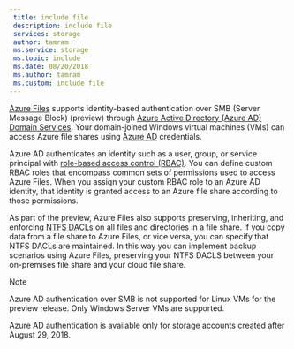 ```yaml
---
 title: include file
 description: include file
 services: storage
 author: tamram
 ms.service: storage
 ms.topic: include
 ms.date: 08/20/2018
 ms.author: tamram
 ms.custom: include file
---
```


[Azure Files](../articles/storage/files/storage-files-introduction.md) supports identity-based authentication over SMB (Server Message Block) (preview) through [Azure Active Directory (Azure AD) Domain Services](../articles/active-directory-domain-services/active-directory-ds-overview.md). Your domain-joined Windows virtual machines (VMs) can access Azure file shares using [Azure AD](../articles/active-directory/fundamentals/active-directory-whatis.md) credentials. 

Azure AD authenticates an identity such as a user, group, or service principal with [role-based access control (RBAC)](../articles/role-based-access-control/overview.md). You can define custom RBAC roles that encompass common sets of permissions used to access Azure Files. When you assign your custom RBAC role to an Azure AD identity, that identity is granted access to an Azure file share according to those permissions.

As part of the preview, Azure Files also supports preserving, inheriting, and enforcing [NTFS DACLs](https://technet.microsoft.com/library/2006.01.howitworksntfs.aspx) on all files and directories in a file share. If you copy data from a file share to Azure Files, or vice versa, you can specify that NTFS DACLs are maintained. In this way you can implement backup scenarios using Azure Files, preserving your NTFS DACLS between your on-premises file share and your cloud file share. 

> [!NOTE]
> Azure AD authentication over SMB is not supported for Linux VMs for the preview release. Only Windows Server VMs are supported.
>
> Azure AD authentication is available only for storage accounts created after August 29, 2018.
